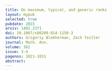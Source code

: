 ```yaml
---
title: On maximum, typical, and generic ranks
layout: mypub
selected: true
pubdate: 2015
arxiv: 1402.2371
doi: 10.1007/s00208-014-1150-3
authors: Grigoriy Blekherman, Zach Teitler
journal: Math. Ann.
volume: 362
issue: 3-4
pagenos: 1021-1031
abstract:
---
```

